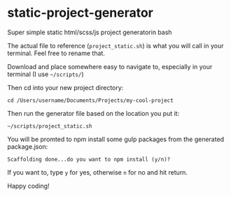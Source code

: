 # static-project-generator
Super simple static html/scss/js project generatorin bash

The actual file to reference (`project_static.sh`) is what you will call in your terminal. Feel free to rename that.

Download and place somewhere easy to navigate to, especially in your terminal (I use `~/scripts/`)


Then cd into your new project directory:

``cd /Users/username/Documents/Projects/my-cool-project``


Then run the generator file based on the location you put it:

``~/scripts/project_static.sh``


You will be promted to npm install some gulp packages from the generated package.json:

``Scaffolding done...do you want to npm install (y/n)?``

If you want to, type `y` for yes, otherwise `n` for no and hit return.


Happy coding!